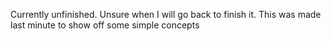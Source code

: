 Currently unfinished. Unsure when I will go back to finish it. This was made last minute to show off some simple concepts
